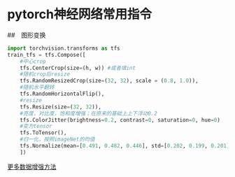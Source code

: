 # pytorch神经网络常用指令
##　图形变换

```python
import torchvision.transforms as tfs
train_tfs = tfs.Compose([
	#中心crop
	tfs.CenterCrop(size=(h, w)) #或者填int
	#随机crop后resize
    tfs.RandomResizedCrop(size=(32, 32), scale = (0.8, 1.0)),
	#随机水平翻转
	tfs.RandomHorizontalFlip(),
	#resize
	tfs.Resize(size=(32, 32)),
	#亮度，对比度，饱和度增强；在原来的基础上上下浮动0.2
	tfs.ColorJitter(brightness=0.2, contrast=0, saturation=0, hue=0)
	#变为tensor
    tfs.ToTensor(),
	#归一化，按照imageNet的均值
    tfs.Normalize(mean=[0.491, 0.482, 0.446], std=[0.202, 0.199, 0.201])
    ])
```

[更多数据增强方法](https://blog.csdn.net/u011995719/article/details/85107009)
